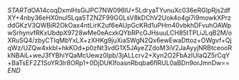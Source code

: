 $START$dOA14coqDxmlHsGiJPC7NW096lU+5LdryaTYunuXc036eRGIpRjs2dfXY+4nby36eHX0nul5Lqa5TZNZF99GGLsV8kDChV2Uok4o4gi7i9mowkXPrzddGKzV3QWBiR2OkOax4ntLirK2uf6eAUpGcKRd1uPHm40vbkhDFvuhOAWpwSrhynvfRKxUbdpX9728wMe0eAcxkQYbRPcGJHsuuLCH85tTPLiJLqB2M/oXRuSQ4/zbyCTIqMbYxLX+zXHKg9juXiaSWgN2Qx6ewEwaDttoz+OWgvf+QjqWz/UZQw4xkbI+hkKOd+p0zNt3vdG1X5JAyeZZdoM3iV2JaAyyjNRBtceooRkNBAiL+weJ3fYBhiYQaMcUewz0lpb/3jALLcrv2+Xyn2O2FbAzlUIaQZ5rCqY+BaTsEF2Z1SoYR3lr8ORp1+0DjDUKlfoasnRbqba6flRUL0aBDn9orJmnDw==$END$